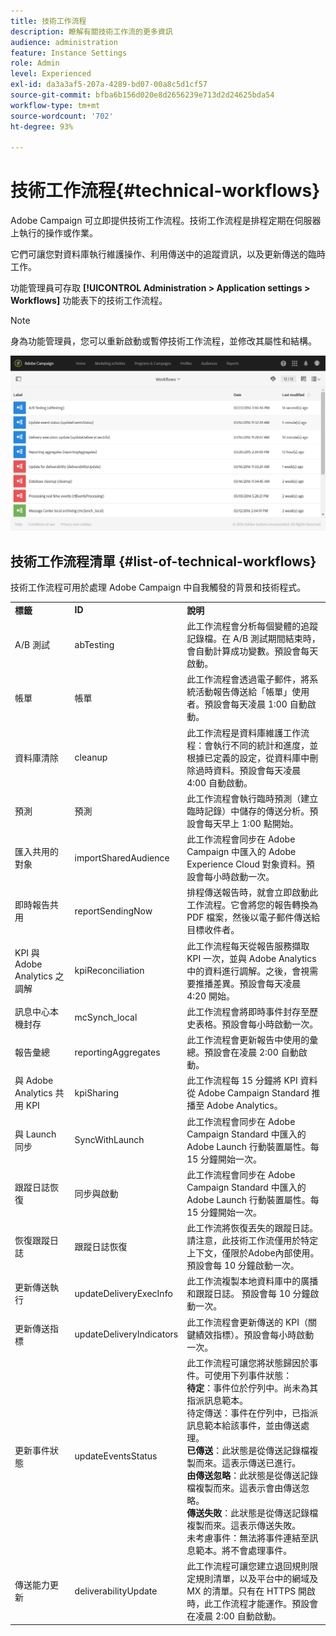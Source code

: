 ```yaml
---
title: 技術工作流程
description: 瞭解有關技術工作流的更多資訊
audience: administration
feature: Instance Settings
role: Admin
level: Experienced
exl-id: da3a3af5-207a-4289-bd07-00a8c5d1cf57
source-git-commit: bfba6b156d020e8d2656239e713d2d24625bda54
workflow-type: tm+mt
source-wordcount: '702'
ht-degree: 93%

---
```


# 技術工作流程{#technical-workflows}

Adobe Campaign 可立即提供技術工作流程。技術工作流程是排程定期在伺服器上執行的操作或作業。

它們可讓您對資料庫執行維護操作、利用傳送中的追蹤資訊，以及更新傳送的臨時工作。

功能管理員可存取 **[!UICONTROL Administration > Application settings > Workflows]** 功能表下的技術工作流程。

>[!NOTE]
>
>身為功能管理員，您可以重新啟動或暫停技術工作流程，並修改其屬性和結構。

![](assets/technical_workflows.png)

## 技術工作流程清單 {#list-of-technical-workflows}

技術工作流程可用於處理 Adobe Campaign 中自我觸發的背景和技術程式。

<table> 
 <tbody> 
  <tr> 
   <td> <strong>標籤</strong><br /> </td> 
   <td> <strong>ID</strong><br /> </td> 
   <td> <strong>說明</strong><br /> </td> 
  </tr> 
  <tr> 
   <td> <span class="uicontrol">A/B 測試</span> <br /> </td> 
   <td> <span class="uicontrol">abTesting</span> <br /> </td> 
   <td> 此工作流程會分析每個變體的追蹤記錄檔。在 A/B 測試期間結束時，會自動計算成功變數。預設會每天啟動。<br /> </td> 
  </tr> 
  <tr> 
   <td> <span class="uicontrol">帳單</span> <br /> </td> 
   <td> <span class="uicontrol">帳單</span> <br /> </td> 
   <td> 此工作流程會透過電子郵件，將系統活動報告傳送給「帳單」使用者。預設會每天凌晨 1:00 自動啟動。<br /> </td> 
  </tr> 
  <tr> 
   <td> <span class="uicontrol">資料庫清除</span> <br /> </td> 
   <td> <span class="uicontrol">cleanup</span> <br /> </td> 
   <td> 此工作流程是資料庫維護工作流程：會執行不同的統計和進度，並根據已定義的設定，從資料庫中刪除過時資料。預設會每天凌晨 4:00 自動啟動。<br /> </td> 
  </tr> 
  <tr> 
   <td> <span class="uicontrol">預測</span> <br /> </td> 
   <td> <span class="uicontrol">預測</span> <br /> </td> 
   <td> 此工作流程會執行臨時預測（建立臨時記錄）中儲存的傳送分析。預設會每天早上 1:00 點開始。<br /> </td> 
  </tr> 
  <tr> 
   <td> <span class="uicontrol">匯入共用的對象</span> <br /> </td> 
   <td> <span class="uicontrol">importSharedAudience</span> <br /> </td> 
   <td> 此工作流程會同步在 Adobe Campaign 中匯入的 Adobe Experience Cloud 對象資料。預設會每小時啟動一次。<br /> </td> 
  </tr> 
  <tr> 
   <td> <span class="uicontrol">即時報告共用</span> <br /> </td> 
   <td> <span class="uicontrol">reportSendingNow</span> <br /> </td> 
   <td> 排程傳送報告時，就會立即啟動此工作流程。它會將您的報告轉換為 PDF 檔案，然後以電子郵件傳送給目標收件者。<br /> </td> 
  </tr> 
  <tr> 
   <td> <span class="uicontrol">KPI 與 Adobe Analytics 之調解</span> <br /> </td> 
   <td> <span class="uicontrol">kpiReconciliation</span> <br /> </td> 
   <td> 此工作流程每天從報告服務擷取 KPI 一次，並與 Adobe Analytics 中的資料進行調解。之後，會視需要推播差異。預設會每天凌晨 4:20 開始。<br /> </td> 
  </tr> 
  <tr> 
   <td> <span class="uicontrol">訊息中心本機封存</span> <br /> </td> 
   <td> <span class="uicontrol">mcSynch_local</span> <br /> </td> 
   <td> 此工作流程會將即時事件封存至歷史表格。預設會每小時啟動一次。<br /> </td> 
  </tr> 
  <tr> 
   <td> <span class="uicontrol">報告彙總</span> <br /> </td> 
   <td> <span class="uicontrol">reportingAggregates</span> <br /> </td> 
   <td> 此工作流程會更新報告中使用的彙總。預設會在凌晨 2:00 自動啟動。<br /> </td> 
  </tr> 
  <tr> 
   <td> <span class="uicontrol">與 Adobe Analytics 共用 KPI</span> <br /> </td> 
   <td> <span class="uicontrol">kpiSharing</span> <br /> </td> 
   <td> 此工作流程每 15 分鐘將 KPI 資料從 Adobe Campaign Standard 推播至 Adobe Analytics。<br /> </td> 
  </tr> 
    </tr> 
   <tr> 
   <td> <span class="uicontrol">與 Launch 同步</span> <br /> </td> 
   <td> <span class="uicontrol">SyncWithLaunch</span> <br /> </td> 
   <td> 此工作流程會同步在 Adobe Campaign Standard 中匯入的 Adobe Launch 行動裝置屬性。每 15 分鐘開始一次。<br /> </td> 
  </tr>
  <tr> 
   <td> <span class="uicontrol">跟蹤日誌恢復</span> <br /> </td> 
   <td> <span class="uicontrol">同步與啟動</span> <br /> </td> 
   <td> 此工作流程會同步在 Adobe Campaign Standard 中匯入的 Adobe Launch 行動裝置屬性。每 15 分鐘開始一次。<br /> </td> 
  </tr>
  <tr> 
   <td> <span class="uicontrol">恢復跟蹤日誌</span> <br /> </td> 
   <td> <span class="uicontrol">跟蹤日誌恢復</span> <br /> </td> 
   <td> 此工作流將恢復丟失的跟蹤日誌。 請注意，此技術工作流僅用於特定上下文，僅限於Adobe內部使用。 <br>預設會每 10 分鐘啟動一次。<br /> </td> 
  </tr>
  <tr> 
   <td> <span class="uicontrol">更新傳送執行</span> <br/> </td> 
   <td> <span class="uicontrol">updateDeliveryExecInfo</span> <br/> </td> 
   <td> 此工作流複製本地資料庫中的廣播和跟蹤日誌。 預設會每 10 分鐘啟動一次。<br/> </td> 
  </tr>
  <tr> 
   <td> <span class="uicontrol">更新傳送指標</span> <br /> </td> 
   <td> <span class="uicontrol">updateDeliveryIndicators</span> <br /> </td> 
   <td> 此工作流程會更新傳送的 KPI（關鍵績效指標）。預設會每小時啟動一次。<br /> </td> 
  </tr> 
  <tr> 
   <td> <span class="uicontrol">更新事件狀態</span> <br /> </td> 
   <td> <span class="uicontrol">updateEventsStatus</span> <br /> </td> 
   <td> 此工作流程可讓您將狀態歸因於事件。可使用下列事件狀態：<br /><strong>待定</strong>：事件位於佇列中。尚未為其指派訊息範本。<br /> <span class="uicontrol">待定傳送</span>：事件在佇列中，已指派訊息範本給該事件，並由傳送處理。<br /> <strong>已傳送</strong>：此狀態是從傳送記錄檔複製而來。這表示傳送已進行。<br /> <strong>由傳送忽略</strong>：此狀態是從傳送記錄檔複製而來。這表示會由傳送忽略。<br /> <strong>傳送失敗</strong>：此狀態是從傳送記錄檔複製而來。這表示傳送失敗。<br /> <span class="uicontrol">未考慮事件</span>：無法將事件連結至訊息範本。將不會處理事件。<br /> </td> 
  </tr> 
  <tr> 
   <td> <span class="uicontrol">傳送能力更新</span> <br /> </td> 
   <td> <span class="uicontrol">deliverabilityUpdate</span> <br /> </td> 
   <td> 此工作流程可讓您建立退回規則限定規則清單，以及平台中的網域及 MX 的清單。只有在 HTTPS 開啟時，此工作流程才能運作。預設會在凌晨 2:00 自動啟動。<br /> </td> 
  </tr> 
 </tbody> 
</table>
